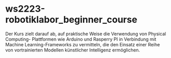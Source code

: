 # ws2223-robotiklabor_beginner_course
Der Kurs zielt darauf ab, auf praktische Weise die Verwendung von Physical Computing- Plattformen wie Arduino und Rasperry PI in Verbindung mit Machine Learning-Frameworks zu vermitteln, die den Einsatz einer Reihe von vortrainierten Modellen künstlicher Intelligenz ermöglichen.
